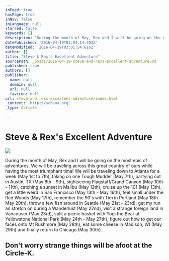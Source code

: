 ```yaml
---
inFeed: true
hasPage: true
inNav: false
inLanguage: null
starred: false
keywords: []
description: "During the month of May, Rex and I will be going on the most epic of adventures. We will be traveling across this great country of ours while having the most triumphant time! We will be traveling down to Atlanta for a week (May 1st to 7th), taking on one Tough Mudder (May 7th), partying out in Austin, TX (May 8th - 9th), sightseeing Flagstaff/Grand Canyon (May 10th - 11th), catching a sunset in Malibu (May 12th), cruise up the 101 (May 13th), get a little weird in San Francisco (May 13th - May 16th), feel small under the Red Woods (May 17th), remember the 90's with Tim in Portland (May 18th - May 20th), throw a few fish around in Seattle (May 21st - 23rd), get my run an stretch on during a Wanderlust (May 22nd), visit a strange foreign land in Vancouver (May 23rd), split a picnic basket with Yogi the Bear at Yellowstone National Park (May 24th - May 27th), figure out how to get our faces onto Mt Rushmore (May 28th), eat some cheese in Madison, WI (May 29th) and finally return to Chicago (May 30th)."
datePublished: '2016-04-19T03:04:14.703Z'
dateModified: '2016-04-19T03:01:54.616Z'
author: []
title: "Steve & Rex's Excellent Adventure"
sourcePath: _posts/2016-04-19-steve-and-rexs-excellent-adventure.md
published: true
authors: []
publisher:
  name: null
  domain: null
  url: null
  favicon: null
url: steve-and-rexs-excellent-adventure/index.html
_context: 'http://schema.org'
_type: Article

---
```

# Steve & Rex's Excellent Adventure
![](https://the-grid-user-content.s3-us-west-2.amazonaws.com/bc953662-e8b2-4721-b9e8-e5551f749e35.png)

During the month of May, Rex and I will be going on the most epic of adventures. We will be traveling across this great country of ours while having the most triumphant time! We will be traveling down to Atlanta for a week (May 1st to 7th), taking on one Tough Mudder (May 7th), partying out in Austin, TX (May 8th - 9th), sightseeing Flagstaff/Grand Canyon (May 10th - 11th), catching a sunset in Malibu (May 12th), cruise up the 101 (May 13th), get a little weird in San Francisco (May 13th - May 16th), feel small under the Red Woods (May 17th), remember the 90's with Tim in Portland (May 18th - May 20th), throw a few fish around in Seattle (May 21st - 23rd), get my run an stretch on during a Wanderlust (May 22nd), visit a strange foreign land in Vancouver (May 23rd), split a picnic basket with Yogi the Bear at Yellowstone National Park (May 24th - May 27th), figure out how to get our faces onto Mt Rushmore (May 28th), eat some cheese in Madison, WI (May 29th) and finally return to Chicago (May 30th).

## Don't worry strange things will be afoot at the Circle-K.